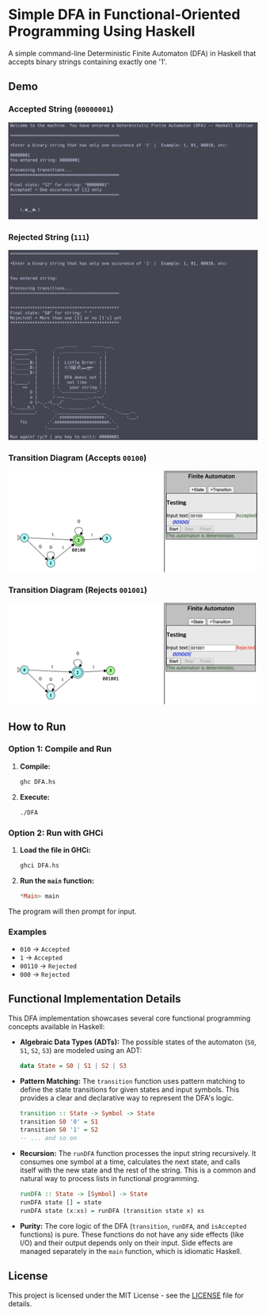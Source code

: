 # Simple DFA in Functional-Oriented Programming Using Haskell

A simple command-line Deterministic Finite Automaton (DFA) in Haskell that accepts binary strings containing exactly one '1'.

## Demo

### Accepted String (`00000001`)

![Accepted Example](demo/accept.png)

### Rejected String (`111`)

![Rejected Example](demo/reject.png)

### Transition Diagram (Accepts `00100`)

![Transition Diagram for Accepted String](demo/transition_diagram_accept.png)

### Transition Diagram (Rejects `001001`)

![Transition Diagram for Rejected String](demo/transition_diagram_reject.png)

## How to Run

### Option 1: Compile and Run

1.  **Compile:**
    ```sh
    ghc DFA.hs
    ```

2.  **Execute:**
    ```sh
    ./DFA
    ```

### Option 2: Run with GHCi

1.  **Load the file in GHCi:**
    ```sh
    ghci DFA.hs
    ```

2.  **Run the `main` function:**
    ```haskell
    *Main> main
    ```

The program will then prompt for input.

### Examples
-   `010` -> `Accepted`
-   `1` -> `Accepted`
-   `00110` -> `Rejected`
-   `000` -> `Rejected` 

## Functional Implementation Details

This DFA implementation showcases several core functional programming concepts available in Haskell:

*   **Algebraic Data Types (ADTs):** The possible states of the automaton (`S0`, `S1`, `S2`, `S3`) are modeled using an ADT:
    ```haskell
    data State = S0 | S1 | S2 | S3
    ```

*   **Pattern Matching:** The `transition` function uses pattern matching to define the state transitions for given states and input symbols. This provides a clear and declarative way to represent the DFA's logic.

    ```haskell
    transition :: State -> Symbol -> State
    transition S0 '0' = S1
    transition S0 '1' = S2
    -- ... and so on
    ```

*   **Recursion:** The `runDFA` function processes the input string recursively. It consumes one symbol at a time, calculates the next state, and calls itself with the new state and the rest of the string. This is a common and natural way to process lists in functional programming.

    ```haskell
    runDFA :: State -> [Symbol] -> State
    runDFA state [] = state 
    runDFA state (x:xs) = runDFA (transition state x) xs
    ```

*   **Purity:** The core logic of the DFA (`transition`, `runDFA`, and `isAccepted` functions) is pure. These functions do not have any side effects (like I/O) and their output depends only on their input. Side effects are managed separately in the `main` function, which is idiomatic Haskell.

## License

This project is licensed under the MIT License - see the [LICENSE](LICENSE) file for details. 
